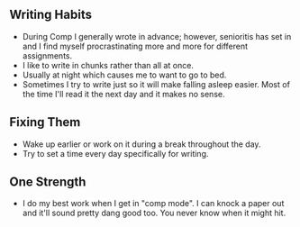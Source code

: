 ## Writing Habits
- During Comp I generally wrote in advance; however, senioritis has set in and I find myself procrastinating more and more for different assignments.
- I like to write in chunks rather than all at once.
- Usually at night which causes me to want to go to bed.
- Sometimes I try to write just so it will make falling asleep easier. Most of the time I'll read it the next day and it makes no sense.

## Fixing Them
- Wake up earlier or work on it during a break throughout the day.
- Try to set a time every day specifically for writing.

## One Strength
- I do my best work when I get in "comp mode". I can knock a paper out and it'll sound pretty dang good too. You never know when it might hit. 
